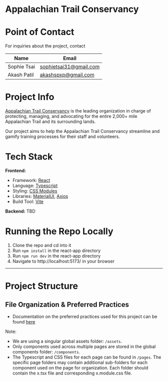 # Appalachian Trail Conservancy

# Point of Contact

For inquiries about the project, contact

| Name        | Email                  |
| ----------- | ---------------------- |
| Sophie Tsai | sophietsai31@gmail.com |
| Akash Patil | akashspxp@gmail.com    |

# Project Info

[Appalachian Trail Conservancy](https://appalachiantrail.org/) is the leading organization in charge of protecting, managing, and advocating for the entire 2,000+ mile Appalachian Trail and its surrounding lands.

Our project aims to help the Appalachian Trail Conservancy streamline and gamify training processes for their staff and volunteers.

# Tech Stack

**Frontend:**

- Framework: [React](https://react.dev/)
- Language: [Typescript](https://www.typescriptlang.org/docs/handbook/intro.html)
- Styling: [CSS Modules](https://github.com/css-modules/css-modules)
- Libraries: [MaterialUI](https://mui.com/material-ui/), [Axios](https://axios-http.com/docs/intro)
- Build Tool: [Vite](https://vitejs.dev/)

**Backend:** TBD

# Running the Repo Locally

1. Clone the repo and cd into it
2. Run `npm install` in the react-app directory
3. Run `npm run dev` in the react-app directory
4. Navigate to http://localhost:5173/ in your browser

---

# Project Structure

## File Organization & Preferred Practices

- Documentation on the preferred practices used for this project can be found [here](https://github.com/Hack4Impact-UMD/appalachian-trail-conservancy/blob/main/preferred-practices.md)

Note:

- We are using a singular global assets folder: `/assets`.
- Only components used across multiple pages are stored in the global components folder: `/components`.
- The Typescript and CSS files for each page can be found in `/pages`. The specific page folders may contain additional sub-folders for each component used on the page for organization. Each folder should contain the x.tsx file and corresponding x.module.css file.
